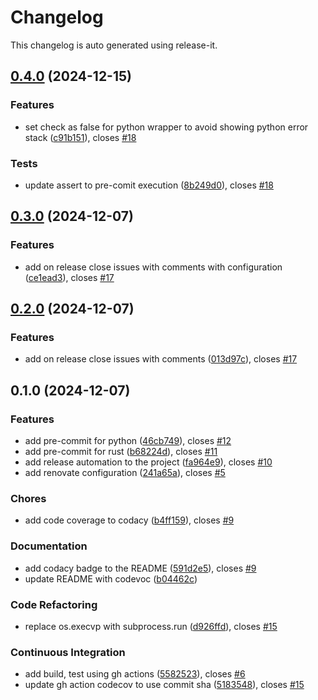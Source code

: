 # Changelog

This changelog is auto generated using release-it.


## [0.4.0](https://github.com/juancarlosjr97/pre-commit-to-rule-them-all/compare/0.3.0...0.4.0) (2024-12-15)

### Features

* set check as false for python wrapper to avoid showing python error stack ([c91b151](https://github.com/juancarlosjr97/pre-commit-to-rule-them-all/commit/c91b151eb3fdc0fcd2554a8d201dff18ac074a1b)), closes [#18](https://github.com/juancarlosjr97/pre-commit-to-rule-them-all/issues/18)

### Tests

* update assert to pre-comit execution ([8b249d0](https://github.com/juancarlosjr97/pre-commit-to-rule-them-all/commit/8b249d0b860372ac9ec100adab885cb0b4037e64)), closes [#18](https://github.com/juancarlosjr97/pre-commit-to-rule-them-all/issues/18)

## [0.3.0](https://github.com/juancarlosjr97/pre-commit-to-rule-them-all/compare/0.2.0...0.3.0) (2024-12-07)

### Features

* add on release close issues with comments with configuration ([ce1ead3](https://github.com/juancarlosjr97/pre-commit-to-rule-them-all/commit/ce1ead38f66b8ec568a6193667fa686d17502706)), closes [#17](https://github.com/juancarlosjr97/pre-commit-to-rule-them-all/issues/17)

## [0.2.0](https://github.com/juancarlosjr97/pre-commit-to-rule-them-all/compare/0.1.0...0.2.0) (2024-12-07)

### Features

* add on release close issues with comments ([013d97c](https://github.com/juancarlosjr97/pre-commit-to-rule-them-all/commit/013d97ccb2f4f541319e9e7ead72b580b65077e4)), closes [#17](https://github.com/juancarlosjr97/pre-commit-to-rule-them-all/issues/17)

## 0.1.0 (2024-12-07)

### Features

* add pre-commit for python ([46cb749](https://github.com/juancarlosjr97/pre-commit-to-rule-them-all/commit/46cb7492c988e08b9241429ee877d9013a9450b0)), closes [#12](https://github.com/juancarlosjr97/pre-commit-to-rule-them-all/issues/12)
* add pre-commit for rust ([b68224d](https://github.com/juancarlosjr97/pre-commit-to-rule-them-all/commit/b68224d5e04b47e1d5aac1a2d880f9af7bedaa57)), closes [#11](https://github.com/juancarlosjr97/pre-commit-to-rule-them-all/issues/11)
* add release automation to the project ([fa964e9](https://github.com/juancarlosjr97/pre-commit-to-rule-them-all/commit/fa964e9f4ccf85e1a1c225345c2ff723816309ea)), closes [#10](https://github.com/juancarlosjr97/pre-commit-to-rule-them-all/issues/10)
* add renovate configuration ([241a65a](https://github.com/juancarlosjr97/pre-commit-to-rule-them-all/commit/241a65ab90ab9d5f8fd19b2188fd98e78078607c)), closes [#5](https://github.com/juancarlosjr97/pre-commit-to-rule-them-all/issues/5)

### Chores

* add code coverage to codacy ([b4ff159](https://github.com/juancarlosjr97/pre-commit-to-rule-them-all/commit/b4ff159034c9748fdf42f729956db7bffd5a1235)), closes [#9](https://github.com/juancarlosjr97/pre-commit-to-rule-them-all/issues/9)

### Documentation

* add codacy badge to the README ([591d2e5](https://github.com/juancarlosjr97/pre-commit-to-rule-them-all/commit/591d2e57ce3dd4d5db0e435fddf303fa95e321ef)), closes [#9](https://github.com/juancarlosjr97/pre-commit-to-rule-them-all/issues/9)
* update README with codevoc ([b04462c](https://github.com/juancarlosjr97/pre-commit-to-rule-them-all/commit/b04462cf5e4e9739a5708af407269d4815a24aa8))

### Code Refactoring

* replace os.execvp with subprocess.run ([d926ffd](https://github.com/juancarlosjr97/pre-commit-to-rule-them-all/commit/d926ffd5102baa48729780fe04a5f5fc69a63212)), closes [#15](https://github.com/juancarlosjr97/pre-commit-to-rule-them-all/issues/15)

### Continuous Integration

* add build, test using gh actions ([5582523](https://github.com/juancarlosjr97/pre-commit-to-rule-them-all/commit/55825232c2c9cada9e93f2c535cd2042ffe4bd38)), closes [#6](https://github.com/juancarlosjr97/pre-commit-to-rule-them-all/issues/6)
* update gh action codecov to use commit sha ([5183548](https://github.com/juancarlosjr97/pre-commit-to-rule-them-all/commit/5183548d0eb6fa3146baf3e04a74be1e89c02d2a)), closes [#15](https://github.com/juancarlosjr97/pre-commit-to-rule-them-all/issues/15)
